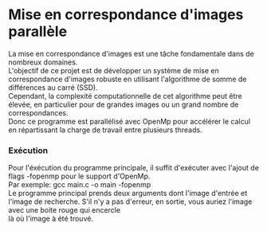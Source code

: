 # Mise en correspondance d'images parallèle

La mise en correspondance d'images est une tâche fondamentale dans de nombreux domaines.\
L'objectif de ce projet est de développer un système de mise en correspondance d'images robuste en utilisant l'algorithme de somme de différences au carré (SSD).\
Cependant, la complexité computationnelle de cet algorithme peut être élevée, en particulier pour de grandes images ou un grand nombre de correspondances.\
Donc ce programme est parallélisé avec OpenMp pour accélérer le calcul en répartissant la charge de travail entre plusieurs threads.

### Exécution
Pour l'éxécution du programme principale, il suffit d'exécuter avec l'ajout de flags -fopenmp pour le support d'OpenMp.\
Par exemple: gcc main.c -o main -fopenmp\
Le programme principal prends deux arguments dont l'image d'entrée et l'image de recherche. S'il n'y a pas d'erreur, en sortie, vous auriez l'image avec une boite rouge qui encercle\
là où l'image à été trouvé.
